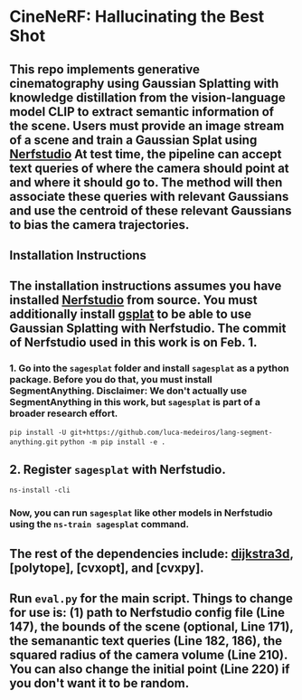 # CineNeRF: Hallucinating the Best Shot
## This repo implements generative cinematography using Gaussian Splatting with knowledge distillation from the vision-language model CLIP to extract semantic information of the scene. Users must provide an image stream of a scene and train a Gaussian Splat using [Nerfstudio](https://docs.nerf.studio/quickstart/installation.html) At test time, the pipeline can accept text queries of where the camera should point at and where it should go to. The method will then associate these queries with relevant Gaussians and use the centroid of these relevant Gaussians to bias the camera trajectories. 

## Installation Instructions

## The installation instructions assumes you have installed [Nerfstudio](https://docs.nerf.studio/quickstart/installation.html) from source. You must additionally install [gsplat](https://github.com/nerfstudio-project/gsplat) to be able to use Gaussian Splatting with Nerfstudio. The commit of Nerfstudio used in this work is on Feb. 1.

### 1. Go into the `sagesplat` folder and install `sagesplat` as a python package. Before you do that, you must install SegmentAnything. Disclaimer: We don't actually use SegmentAnything in this work, but `sagesplat` is part of a broader research effort. 
`pip install -U git+https://github.com/luca-medeiros/lang-segment-anything.git`
`python -m pip install -e .`

## 2. Register `sagesplat` with Nerfstudio.
`ns-install -cli`

### Now, you can run `sagesplat` like other models in Nerfstudio using the `ns-train sagesplat` command. 

## The rest of the dependencies include: [dijkstra3d](https://github.com/seung-lab/dijkstra3d), [polytope], [cvxopt], and [cvxpy].

## Run `eval.py` for the main script. Things to change for use is: (1) path to Nerfstudio config file (Line 147), the bounds of the scene (optional, Line 171), the semanantic text queries (Line 182, 186), the squared radius of the camera volume (Line 210). You can also change the initial point (Line 220) if you don't want it to be random.
